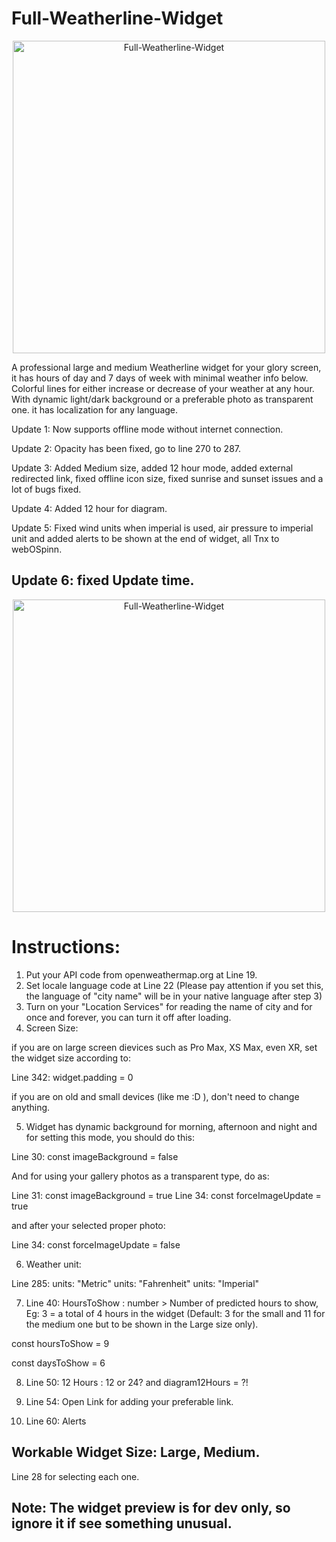 # Full-Weatherline-Widget

<p align="center" >
    <img width="500" alt="Full-Weatherline-Widget" src ="./5964BDCB-2029-4FA1-AE2B-A0CE429662A5.jpeg">
</p>

A professional large and medium Weatherline widget for your glory screen, it has hours of day and 7 days of week with minimal weather info below. Colorful lines for either increase or decrease of your weather at any hour. With dynamic light/dark background or a preferable photo as transparent one. it has localization for any language.



Update 1: Now supports offline mode without internet connection.

Update 2: Opacity has been fixed, go to line 270 to 287.

Update 3: Added Medium size, added 12 hour mode, added external  redirected link, fixed offline icon size, fixed sunrise and sunset issues and a lot of bugs fixed. 

Update 4: Added 12 hour for diagram.

Update 5: Fixed wind units when imperial is used, air pressure to imperial unit and added alerts to be shown at the end of widget, all Tnx to webOSpinn.

## Update 6: fixed Update time.

<p align="center" >
    <img width="500" alt="Full-Weatherline-Widget" src ="./F0D4D313-0456-422F-8D48-D11E46687AB1.png">
</p>


# Instructions:

 1. Put your API code from openweathermap.org at Line 19.
 2. Set locale language code at Line 22 (Please pay attention if you set this, the language of "city name" will be in your native language after step 3)
 3. Turn on your "Location Services" for reading the name of city and for once and forever, you can turn it off after loading.
 4. Screen Size:

if you are on large screen dievices such as Pro Max, XS Max, even XR, set the widget size according to:

Line 342: widget.padding = 0

if you are on old and small devices (like me :D ), don't need to change anything.

 5. Widget has dynamic background for morning, afternoon and night and for setting this mode, you should do this:

Line 30: const imageBackground = false

And for using your gallery photos as a transparent type, do as:

Line 31: const imageBackground = true
Line 34: const forceImageUpdate = true

and after your selected proper photo: 

Line 34: const forceImageUpdate = false

 6. Weather unit:

Line 285: units: "Metric"
          units: "Fahrenheit"
          units: "Imperial"
          
          
 7. Line 40: HoursToShow : number > Number of predicted hours to show, Eg: 3 = a total of 4 hours in the widget (Default: 3 for the small and 11 for the medium one but to be shown in the Large size only).
 
const hoursToShow = 9

const daysToShow = 6   

 8. Line 50: 12 Hours : 12 or 24?
    and                diagram12Hours = ?!

 9. Line 54: Open Link for adding your preferable link.


 10. Line 60: Alerts
          
          
          
## Workable Widget Size: Large, Medium.

Line 28 for selecting each one.

## Note: The widget preview is for dev only, so ignore it if see something unusual. 
